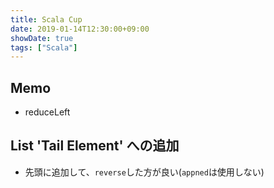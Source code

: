 ```yaml
---
title: Scala Cup
date: 2019-01-14T12:30:00+09:00
showDate: true
tags: ["Scala"]
---
```


## Memo
- reduceLeft

## List 'Tail Element' への追加
- 先頭に追加して、`reverse`した方が良い(`appned`は使用しない)

##
